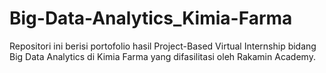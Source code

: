 # Big-Data-Analytics_Kimia-Farma
Repositori ini berisi portofolio hasil Project-Based Virtual Internship bidang Big Data Analytics di Kimia Farma yang difasilitasi oleh Rakamin Academy.
